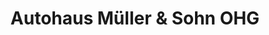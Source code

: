 ---
title: "Autohaus Müller & Sohn OHG"
url: /dresden/autohaus-mueller-und-sohn-ohg/
shop: Autohaus
---